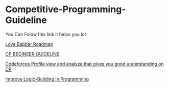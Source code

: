 # Competitive-Programming-Guideline 

You Can Folow this link it helps you lot


[Love Babbar Roadmap](https://youtu.be/PM8gczl7DVw)

[CP BEGINEER GUIDELINE](https://drive.google.com/file/d/1eqC4vfc4mElyCbFWrKcax6u_dnb7X2PB/view?usp=sharing)

[Codeforces Profile view and analyze that gives you good understanding on CP](https://youtu.be/Wmygs7w31YQ)

[improve Logic-Building in Programming](https://youtu.be/pkbske0UWnI)


